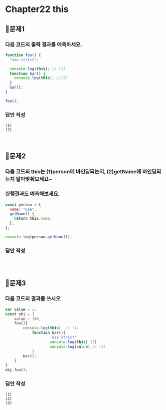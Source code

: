 # Chapter22 this
## 📌문제1

### 다음 코드의 출력 결과를 예측하세요.

```js
function foo() {
  "use strict";

  console.log(this); // (1)
  function bar() {
    console.log(this); //(2)
  }
  bar();
}

foo();
```

### 답안 작성

```
(1) 
(2) 
```

<br>

## 📌문제2

### 다음 코드의 this는 (1)person에 바인딩되는지, (2)getName에 바인딩되는지 알아맞춰보세요~

### 실행결과도 예측해보세요.

```js
const person = {
  name: "Lee",
  getName() {
    return this.name;
  },
};

console.log(person.getName());
```

### 답안 작성

```

```

<br>

## 📌문제3
### 다음 코드의 결과를 쓰시오
```js
var value = 1;
const obj = {
	value : 100,
	foo(){
		console.log(this)  // (1)
			function bar(){
					'use strict'
					console.log(this) (2)
					console.log(value) // (3)
			}
        bar();
	}
}
obj.foo();
```

### 답안 작성
```
(1)
(2)
(3)
```

<br>
